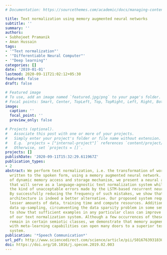 ```yaml
---
# Documentation: https://sourcethemes.com/academic/docs/managing-content/

title: Text normalization using memory augmented neural networks
subtitle: ''
summary: ''
authors:
- Subhojeet Pramanik
- Aman Hussain
tags:
- '"Text normalization"'
- '"Differentiable Neural Computer"'
- '"Deep learning"'
categories: []
date: '2019-01-01'
lastmod: 2020-09-11T21:02:12+05:30
featured: false
draft: false

# Featured image
# To use, add an image named `featured.jpg/png` to your page's folder.
# Focal points: Smart, Center, TopLeft, Top, TopRight, Left, Right, BottomLeft, Bottom, BottomRight.
image:
  caption: ''
  focal_point: ''
  preview_only: false

# Projects (optional).
#   Associate this post with one or more of your projects.
#   Simply enter your project's folder or file name without extension.
#   E.g. `projects = ["internal-project"]` references `content/project/deep-learning/index.md`.
#   Otherwise, set `projects = []`.
projects: []
publishDate: '2020-09-11T15:32:29.611967Z'
publication_types:
- 2
abstract: We perform text normalization, i.e. the transformation of words from the
  written to the spoken form, using a memory augmented neural network. With the addition
  of dynamic memory access and storage mechanism, we present a neural architecture
  that will serve as a language-agnostic text normalization system while avoiding
  the kind of unacceptable errors made by the LSTM-based recurrent neural networks.
  By successfully reducing the frequency of such mistakes, we show that this novel
  architecture is indeed a better alternative. Our proposed system requires significantly
  lesser amounts of data, training time and compute resources. Additionally, we perform
  data up-sampling, circumventing the data sparsity problem in some semiotic classes,
  to show that sufficient examples in any particular class can improve the performance
  of our text normalization system. Although a few occurrences of these errors still
  remain in certain semiotic classes, we demonstrate that memory augmented networks
  with meta-learning capabilities can open many doors to a superior text normalization
  system.
publication: '*Speech Communication*'
url_pdf: http://www.sciencedirect.com/science/article/pii/S0167639318302395
doi: https://doi.org/10.1016/j.specom.2019.02.003
---
```

